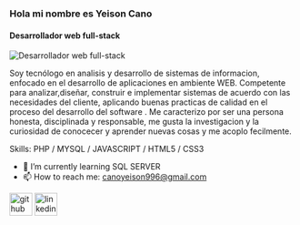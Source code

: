 ### Hola mi nombre es Yeison Cano

#### Desarrollador web full-stack
![Desarrollador web full-stack](https://arturssmirnovs.github.io/github-profile-readme-generator/images/banner.png)

Soy tecnólogo en analisis y desarrollo de sistemas de informacion, enfocado en el desarrollo de aplicaciones en ambiente WEB. Competente para analizar,diseñar, construir e implementar sistemas de acuerdo con las necesidades del cliente, aplicando buenas practicas de calidad en el proceso del desarrollo del software . Me caracterizo por ser una persona honesta, disciplinada y responsable, me gusta la investigacion y la curiosidad de conocecer y aprender nuevas cosas y me acoplo fecilmente.

Skills: PHP / MYSQL / JAVASCRIPT / HTML5 / CSS3


- 🌱 I’m currently learning SQL SERVER 
- 📫 How to reach me: canoyeison996@gmail.com 


[<img src='https://cdn.jsdelivr.net/npm/simple-icons@3.0.1/icons/github.svg' alt='github' height='40'>](https://github.com/YeisonC)  [<img src='https://cdn.jsdelivr.net/npm/simple-icons@3.0.1/icons/linkedin.svg' alt='linkedin' height='40'>](https://www.linkedin.com/in/yeison-cano-413070120/)  


